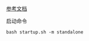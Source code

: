 
[参考文档](https://nacos.io/blog/faq/nacos-user-question-history15753/)


启动命令
```shell
bash startup.sh -m standalone
```